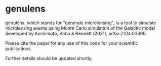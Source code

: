 # genulens
genulens, which stands for "generate microlensing", is a tool to simulate microlensing events using Monte Carlo simulation of the Galactic model developed by Koshimoto, Baba & Bennett (2021), arXiv:2104.03306.

Please cite the paper for any use of this code for your scientific publications.

Further details should be updated shortly.
